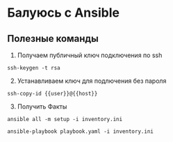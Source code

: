 # Балуюсь с Ansible

## Полезные команды

1. Получаем публичный ключ подключения по ssh

```text
ssh-keygen -t rsa
```

2. Устанавливаем ключ для подлючения без пароля

```text
ssh-copy-id {{user}}@{{host}}
```
3. Получить Факты

```text
ansible all -m setup -i inventory.ini 
```

```
ansible-playbook playbook.yaml -i inventory.ini
```
